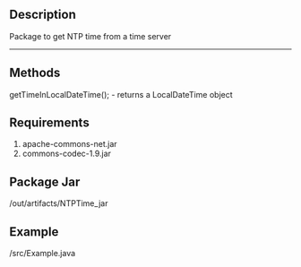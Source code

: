 ## Description
Package to get NTP time from a time server

---

## Methods

 getTimeInLocalDateTime(); - returns a LocalDateTime object


## Requirements

1. apache-commons-net.jar
2. commons-codec-1.9.jar


## Package Jar
/out/artifacts/NTPTime_jar

## Example

/src/Example.java